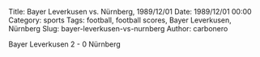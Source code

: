 Title: Bayer Leverkusen vs. Nürnberg, 1989/12/01
Date: 1989/12/01 00:00
Category: sports
Tags: football, football scores, Bayer Leverkusen, Nürnberg
Slug: bayer-leverkusen-vs-nurnberg
Author: carbonero


Bayer Leverkusen 2 - 0 Nürnberg
